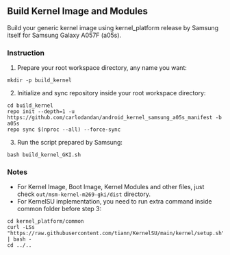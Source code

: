 ## Build Kernel Image and Modules
Build your generic kernel image using kernel_platform release by Samsung itself for Samsung Galaxy A057F (a05s).
### Instruction
1. Prepare your root workspace directory, any name you want:
```
mkdir -p build_kernel
```
2. Initialize and sync repository inside your root workspace directory:
```
cd build_kernel
repo init --depth=1 -u https://github.com/carlodandan/android_kernel_samsung_a05s_manifest -b a05s
repo sync $(nproc --all) --force-sync
```
3. Run the script prepared by Samsung:
```
bash build_kernel_GKI.sh
```
### Notes
* For Kernel Image, Boot Image, Kernel Modules and other files, just check `out/msm-kernel-m269-gki/dist` directory.
* For KernelSU implementation, you need to run extra command inside common folder before step 3:
```
cd kernel_platform/common
curl -LSs "https://raw.githubusercontent.com/tiann/KernelSU/main/kernel/setup.sh" | bash -
cd ../..
```